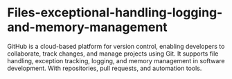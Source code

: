 # Files-exceptional-handling-logging-and-memory-management
GitHub is a cloud-based platform for version control, enabling developers to collaborate, track changes, and manage projects using Git. It supports file handling, exception tracking, logging, and memory management in software development. With repositories, pull requests, and automation tools.
